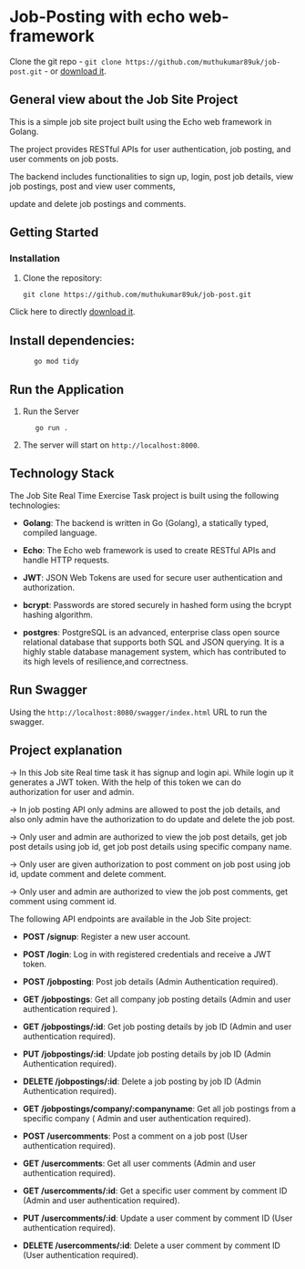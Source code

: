 # **Job-Posting with echo web-framework**

Clone the git repo - `git clone https://github.com/muthukumar89uk/job-post.git` - or [download it](https://github.com/muthukumar89uk/job-post/zipball/master).

## General view about the Job Site Project

This is a simple job site project built using the Echo web framework in Golang. 

The project provides RESTful APIs for user authentication, job posting, and user comments on job posts. 

The backend includes functionalities to sign up, login, post job details, view job postings, post and view user comments,

update and delete job postings and comments.

## Getting Started

### Installation

1. Clone the repository:

   ```
   git clone https://github.com/muthukumar89uk/job-post.git
   ```
Click here to directly [download it](https://github.com/muthukumar89uk/job-post/zipball/master).

## Install dependencies:

          go mod tidy

## Run the Application
  1. Run the Server
   
       ```
          go run .
       ```   
  2. The server will start on `http://localhost:8000`.

## Technology Stack

The Job Site Real Time Exercise Task project is built using the following technologies:

- **Golang**: The backend is written in Go (Golang), a statically typed, compiled language.

- **Echo**: The Echo web framework is used to create RESTful APIs and handle HTTP requests.

- **JWT**: JSON Web Tokens are used for secure user authentication and authorization.

- **bcrypt**: Passwords are stored securely in hashed form using the bcrypt hashing algorithm.

- **postgres**: PostgreSQL is an advanced, enterprise class open source relational database that supports both SQL and JSON  querying. 
                It is a highly stable database management system, which has contributed to its high levels of resilience,and correctness. 

## Run Swagger
 
 Using the `http://localhost:8080/swagger/index.html` URL to run the swagger.

 ##  Project explanation

-> In this Job site Real time task it has signup and login api. While login up it generates a JWT token. With the help of this token we can do        
   authorization for user and admin.

-> In job posting API only admins are allowed to post the job details, and also only admin have the authorization to do update and delete the job post.

-> Only user and admin are authorized to view the job post details, get job post details using job id, get job post details using specific company name. 

-> Only user are given authorization to post comment on job post using job id, update comment and delete comment.

-> Only user and admin are authorized to view the job post comments, get comment using comment id.



The following API endpoints are available in the Job Site project:

- **POST /signup**: Register a new user account.

- **POST /login**: Log in with registered credentials and receive a JWT token.

- **POST /jobposting**: Post job details (Admin Authentication required).

- **GET /jobpostings**: Get all company job posting details (Admin and user authentication required ).

- **GET /jobpostings/:id**: Get job posting details by job ID (Admin and user authentication required).

- **PUT /jobpostings/:id**: Update job posting details by job ID (Admin Authentication required).

- **DELETE /jobpostings/:id**: Delete a job posting by job ID (Admin Authentication required).

- **GET /jobpostings/company/:companyname**: Get all job postings from a specific company ( Admin and user authentication required).

- **POST /usercomments**: Post a comment on a job post (User authentication required).

- **GET /usercomments**: Get all user comments (Admin and user authentication required).

- **GET /usercomments/:id**: Get a specific user comment by comment ID (Admin and user authentication required).

- **PUT /usercomments/:id**: Update a user comment by comment ID (User authentication required).

- **DELETE /usercomments/:id**: Delete a user comment by comment ID (User authentication required).


